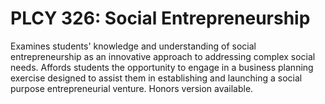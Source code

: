 # PLCY 326: Social Entrepreneurship

Examines students' knowledge and understanding of social entrepreneurship as an innovative approach to addressing complex social needs. Affords students the opportunity to engage in a business planning exercise designed to assist them in establishing and launching a social purpose entrepreneurial venture. Honors version available.